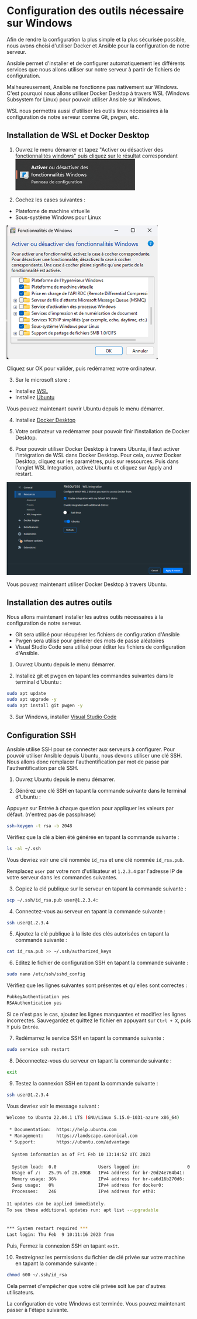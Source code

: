 # Configuration des outils nécessaire sur Windows

Afin de rendre la configuration la plus simple et la plus sécurisée possible, nous avons choisi d'utiliser Docker et Ansible pour la configuration de notre serveur. 

Ansible permet d'installer et de configurer automatiquement les différents services que nous allons utiliser sur notre serveur à partir de fichiers de configuration.

Malheureusement, Ansible ne fonctionne pas nativement sur Windows. C'est pourquoi nous allons utiliser Docker Desktop à travers WSL (Windows Subsystem for Linux) pour pouvoir utiliser Ansible sur Windows. 

WSL nous permettra aussi d'utiliser les outils linux nécessaires à la configuration de notre serveur comme Git, pwgen, etc.

## Installation de WSL et Docker Desktop

1. Ouvrez le menu démarrer et tapez "Activer ou désactiver des fonctionnalités windows" puis cliquez sur le résultat correspondant
![activer ou désactiver des fonctionnalités windows](./images/activer-desactiver.png)

2. Cochez les cases suivantes :
  - Platefome de machine virtuelle
  - Sous-système Windows pour Linux

![fonctionnalités windows](./images/fonctionalites.png)

Cliquez sur OK pour valider, puis redémarrez votre ordinateur.

3. Sur le microsoft store :
  - Installez [WSL](https://www.microsoft.com/store/productId/9P9TQF7MRM4R)
  - Installez [Ubuntu](https://www.microsoft.com/store/productId/9PN20MSR04DW)

Vous pouvez maintenant ouvrir Ubuntu depuis le menu démarrer.


4. Installez [Docker Desktop](https://www.docker.com/products/docker-desktop/)

5. Votre ordinateur va redémarrer pour pouvoir finir l'installation de Docker Desktop.

6. Pour pouvoir utiliser Docker Desktop à travers Ubuntu, il faut activer l'intégration de WSL dans Docker Desktop. Pour cela, ouvrez Docker Desktop, cliquez sur les paramètres, puis sur ressources. Puis dans l'onglet WSL Integration, activez Ubuntu et cliquez sur Apply and restart.

![docker desktop wsl](./images/wsl.png)

Vous pouvez maintenant utiliser Docker Desktop à travers Ubuntu.

## Installation des autres outils

Nous allons maintenant installer les autres outils nécessaires à la configuration de notre serveur. 
- Git sera utilisé pour récupérer les fichiers de configuration d'Ansible
- Pwgen sera utilisé pour générer des mots de passe aléatoires 
- Visual Studio Code sera utilisé pour éditer les fichiers de configuration d'Ansible.

1. Ouvrez Ubuntu depuis le menu démarrer.

2. Installez git et pwgen en tapant les commandes suivantes dans le terminal d'Ubuntu :

```bash
sudo apt update
sudo apt upgrade -y
sudo apt install git pwgen -y
```

3. Sur Windows, installer [Visual Studio Code](https://code.visualstudio.com/)

## Configuration SSH

Ansible utilise SSH pour se connecter aux serveurs à configurer. Pour pouvoir utiliser Ansible depuis Ubuntu, nous devons utiliser une clé SSH. Nous allons donc remplacer l'authentification par mot de passe par l'authentification par clé SSH.

1. Ouvrez Ubuntu depuis le menu démarrer.

2. Générez une clé SSH en tapant la commande suivante dans le terminal d'Ubuntu :

Appuyez sur Entrée à chaque question pour appliquer les valeurs par défaut. (n'entrez pas de passphrase)

```bash
ssh-keygen -t rsa -b 2048
```

Vérifiez que la clé a bien été générée en tapant la commande suivante :

```bash
ls -al ~/.ssh
```

Vous devriez voir une clé nommée `id_rsa` et une clé nommée `id_rsa.pub`.

Remplacez `user` par votre nom d'utilisateur et `1.2.3.4` par l'adresse IP de votre serveur dans les commandes suivantes.

3. Copiez la clé publique sur le serveur en tapant la commande suivante :

```bash
scp ~/.ssh/id_rsa.pub user@1.2.3.4:
```

4. Connectez-vous au serveur en tapant la commande suivante :

```bash
ssh user@1.2.3.4
```

5. Ajoutez la clé publique à la liste des clés autorisées en tapant la commande suivante :

```bash
cat id_rsa.pub >> ~/.ssh/authorized_keys
```

6. Editez le fichier de configuration SSH en tapant la commande suivante :

```bash
sudo nano /etc/ssh/sshd_config
```

Vérifiez que les lignes suivantes sont présentes et qu'elles sont correctes :

```bash
PubkeyAuthentication yes
RSAAuthentication yes
```

Si ce n'est pas le cas, ajoutez les lignes manquantes et modifiez les lignes incorrectes. Sauvegardez et quittez le fichier en appuyant sur `Ctrl + X`, puis `Y` puis `Entrée`.

7. Redémarrez le service SSH en tapant la commande suivante :

```bash
sudo service ssh restart
```

8. Déconnectez-vous du serveur en tapant la commande suivante :

```bash
exit
```

9. Testez la connexion SSH en tapant la commande suivante :

```bash
ssh user@1.2.3.4
```

Vous devriez voir le message suivant :

```bash
Welcome to Ubuntu 22.04.1 LTS (GNU/Linux 5.15.0-1031-azure x86_64)

 * Documentation:  https://help.ubuntu.com
 * Management:     https://landscape.canonical.com
 * Support:        https://ubuntu.com/advantage

  System information as of Fri Feb 10 13:14:52 UTC 2023

  System load:  0.0                Users logged in:                  0
  Usage of /:   25.9% of 28.89GB   IPv4 address for br-20d24e764b41: 
  Memory usage: 36%                IPv4 address for br-ca6d16b270d6: 
  Swap usage:   0%                 IPv4 address for docker0:         
  Processes:    246                IPv4 address for eth0:            

11 updates can be applied immediately.
To see these additional updates run: apt list --upgradable


*** System restart required ***
Last login: Thu Feb  9 10:11:16 2023 from 
```

Puis, Fermez la connexion SSH en tapant ```exit```. 

10. Restreignez les permissions du fichier de clé privée sur votre machine en tapant la commande suivante :

```bash
chmod 600 ~/.ssh/id_rsa
```

Cela permet d'empêcher que votre clé privée soit lue par d'autres utilisateurs.

La configuration de votre Windows est terminée. Vous pouvez maintenant passer à l'étape suivante.